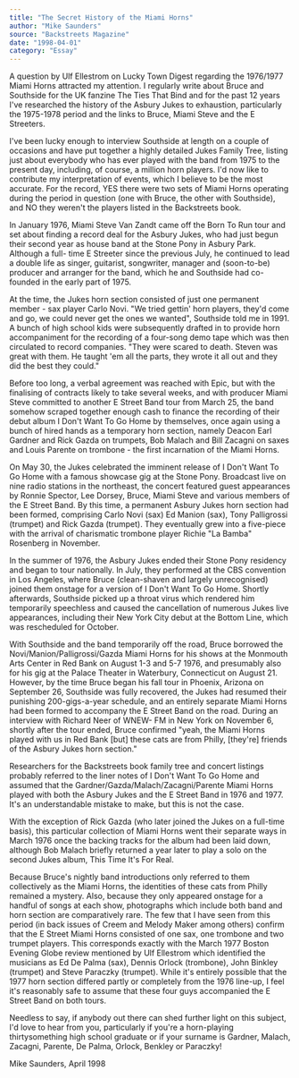 ```yaml
---
title: "The Secret History of the Miami Horns"
author: "Mike Saunders"
source: "Backstreets Magazine"
date: "1998-04-01"
category: "Essay"
---
```


A question by Ulf Ellestrom on Lucky Town Digest regarding the 1976/1977 Miami Horns attracted my attention. I regularly write about Bruce and Southside for the UK fanzine The Ties That Bind and for the past 12 years I've researched the history of the Asbury Jukes to exhaustion, particularly the 1975-1978 period and the links to Bruce, Miami Steve and the E Streeters.

I've been lucky enough to interview Southside at length on a couple of occasions and have put together a highly detailed Jukes Family Tree, listing just about everybody who has ever played with the band from 1975 to the present day, including, of course, a million horn players. I'd now like to contribute my interpretation of events, which I believe to be the most accurate. For the record, YES there were two sets of Miami Horns operating during the period in question (one with Bruce, the other with Southside), and NO they weren't the players listed in the Backstreets book.

In January 1976, Miami Steve Van Zandt came off the Born To Run tour and set about finding a record deal for the Asbury Jukes, who had just begun their second year as house band at the Stone Pony in Asbury Park. Although a full- time E Streeter since the previous July, he continued to lead a double life as singer, guitarist, songwriter, manager and (soon-to-be) producer and arranger for the band, which he and Southside had co-founded in the early part of 1975.

At the time, the Jukes horn section consisted of just one permanent member - sax player Carlo Novi. "We tried gettin' horn players, they'd come and go, we could never get the ones we wanted", Southside told me in 1991. A bunch of high school kids were subsequently drafted in to provide horn accompaniment for the recording of a four-song demo tape which was then circulated to record companies. "They were scared to death. Steven was great with them. He taught 'em all the parts, they wrote it all out and they did the best they could."

Before too long, a verbal agreement was reached with Epic, but with the finalising of contracts likely to take several weeks, and with producer Miami Steve committed to another E Street Band tour from March 25, the band somehow scraped together enough cash to finance the recording of their debut album I Don't Want To Go Home by themselves, once again using a bunch of hired hands as a temporary horn section, namely Deacon Earl Gardner and Rick Gazda on trumpets, Bob Malach and Bill Zacagni on saxes and Louis Parente on trombone - the first incarnation of the Miami Horns.

On May 30, the Jukes celebrated the imminent release of I Don't Want To Go Home with a famous showcase gig at the Stone Pony. Broadcast live on nine radio stations in the northeast, the concert featured guest appearances by Ronnie Spector, Lee Dorsey, Bruce, Miami Steve and various members of the E Street Band. By this time, a permanent Asbury Jukes horn section had been formed, comprising Carlo Novi (sax) Ed Manion (sax), Tony Palligrossi (trumpet) and Rick Gazda (trumpet). They eventually grew into a five-piece with the arrival of charismatic trombone player Richie "La Bamba" Rosenberg in November.

In the summer of 1976, the Asbury Jukes ended their Stone Pony residency and began to tour nationally. In July, they performed at the CBS convention in Los Angeles, where Bruce (clean-shaven and largely unrecognised) joined them onstage for a version of I Don't Want To Go Home. Shortly afterwards, Southside picked up a throat virus which rendered him temporarily speechless and caused the cancellation of numerous Jukes live appearances, including their New York City debut at the Bottom Line, which was rescheduled for October.

With Southside and the band temporarily off the road, Bruce borrowed the Novi/Manion/Palligrossi/Gazda Miami Horns for his shows at the Monmouth Arts Center in Red Bank on August 1-3 and 5-7 1976, and presumably also for his gig at the Palace Theater in Waterbury, Connecticut on August 21\. However, by the time Bruce began his fall tour in Phoenix, Arizona on September 26, Southside was fully recovered, the Jukes had resumed their punishing 200-gigs-a-year schedule, and an entirely separate Miami Horns had been formed to accompany the E Street Band on the road. During an interview with Richard Neer of WNEW- FM in New York on November 6, shortly after the tour ended, Bruce confirmed "yeah, the Miami Horns played with us in Red Bank [but] these cats are from Philly, [they're] friends of the Asbury Jukes horn section."

Researchers for the Backstreets book family tree and concert listings probably referred to the liner notes of I Don't Want To Go Home and assumed that the Gardner/Gazda/Malach/Zacagni/Parente Miami Horns played with both the Asbury Jukes and the E Street Band in 1976 and 1977. It's an understandable mistake to make, but this is not the case.

With the exception of Rick Gazda (who later joined the Jukes on a full-time basis), this particular collection of Miami Horns went their separate ways in March 1976 once the backing tracks for the album had been laid down, although Bob Malach briefly returned a year later to play a solo on the second Jukes album, This Time It's For Real.

Because Bruce's nightly band introductions only referred to them collectively as the Miami Horns, the identities of these cats from Philly remained a mystery. Also, because they only appeared onstage for a handful of songs at each show, photographs which include both band and horn section are comparatively rare. The few that I have seen from this period (in back issues of Creem and Melody Maker among others) confirm that the E Street Miami Horns consisted of one sax, one trombone and two trumpet players. This corresponds exactly with the March 1977 Boston Evening Globe review mentioned by Ulf Ellestrom which identified the musicians as Ed De Palma (sax), Dennis Orlock (trombone), John Binkley (trumpet) and Steve Paraczky (trumpet). While it's entirely possible that the 1977 horn section differed partly or completely from the 1976 line-up, I feel it's reasonably safe to assume that these four guys accompanied the E Street Band on both tours.

Needless to say, if anybody out there can shed further light on this subject, I'd love to hear from you, particularly if you're a horn-playing thirtysomething high school graduate or if your surname is Gardner, Malach, Zacagni, Parente, De Palma, Orlock, Benkley or Paraczky!

Mike Saunders, April 1998